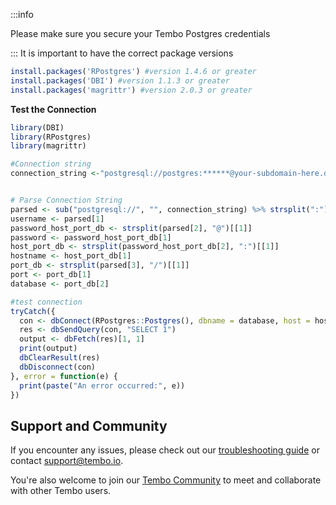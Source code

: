 :::info

Please make sure you secure your Tembo Postgres credentials

:::
It is important to have the correct package versions
```r title="dependencies.r"
install.packages('RPostgres') #version 1.4.6 or greater
install.packages('DBI') #version 1.1.3 or greater
install.packages('magrittr') #version 2.0.3 or greater
```
**Test the Connection**

```r title="main.r"
library(DBI)
library(RPostgres)
library(magrittr)

#Connection string
connection_string <-"postgresql://postgres:******@your-subdomain-here.data-1.use1.tembo.io:5432/postgres"


# Parse Connection String
parsed <- sub("postgresql://", "", connection_string) %>% strsplit(":") %>% unlist()
username <- parsed[1]
password_host_port_db <- strsplit(parsed[2], "@")[[1]]
password <- password_host_port_db[1]
host_port_db <- strsplit(password_host_port_db[2], ":")[[1]]
hostname <- host_port_db[1]
port_db <- strsplit(parsed[3], "/")[[1]]
port <- port_db[1]
database <- port_db[2]

#test connection
tryCatch({
  con <- dbConnect(RPostgres::Postgres(), dbname = database, host = hostname, port = port, user = username, password = password)
  res <- dbSendQuery(con, "SELECT 1")
  output <- dbFetch(res)[1, 1]
  print(output)
  dbClearResult(res)
  dbDisconnect(con)
}, error = function(e) {
  print(paste("An error occurred:", e))
})

```
## Support and Community

If you encounter any issues, please check out our [troubleshooting guide](https://tembo.io/docs/tembo-cloud/troubleshooting) or contact [support@tembo.io](mailto:support@tembo.io).

You're also welcome to join our [Tembo Community](https://join.slack.com/t/tembocommunity/shared_invite/zt-23o25qt91-AnZoC1jhLMLubwia4GeNGw) to meet and collaborate with other Tembo users.
